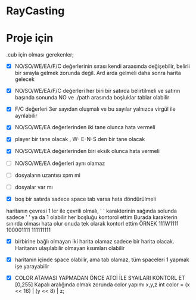 # RayCasting

# Proje için

.cub için olması gerekenler;

- [x] NO/SO/WE/EA/F/C değerlerinin sırası kendi araasında değişebilir, belirli bir sırayla gelmek zorunda değil. Ard arda gelmeli daha sonra harita gelecek
- [x] NO/SO/WE/EA/F/C değerleri her biri bir satırda belirtilmeli ve satırın başında sonunda NO ve ./path arasında boşluklar tablar olabilir
- [x] F/C değerleri 3er sayıdan oluşmalı ve bu sayılar yalnızca virgül ile ayrılabilir
- [x] NO/SO/WE/EA değerlerinden iki tane olunca hata vermeli
- [X] player bir tane olacak , W- E-N-S den bir tane olacak
- [X] NO/SO/WE/EA değerlerinden biri eksik olunca hata vermeli
- [ ] NO/SO/WE/EA değerleri aynı olamaz
- [ ] dosyaların uzantısı xpm mi
- [ ] dosyalar var mı

- [x] boş bir satırda sadece space tab varsa hata döndürülmeli

haritanın çevresi 1 ler ile çevrili olmalı, ' ' karakterinin sağında solunda sadece ' ' ya da 1 olabilir her boşluğu kontorol ettim
Burada karakterin sınırda olması hata olur onuda tek olarak kontorl ettim ÖRNEK
111W1111
100001111
111111111

- [x] birbirine bağlı olmayan iki harita olamaz sadece bir harita olacak. Haritanın ulaşılabilir olmayan kısımları olabilir

- [x] haritanın içinde space olabilir, ama tab olamaz, tüm spaceleri 1 yapmak işe yarayabilir

- [x] COLOR ATAMASI YAPMADAN ÖNCE ATOİ İLE SYAILARI KONTORL ET [0,255] Kapalı aralığında olmak zorunda
color yapımı x,y,z    int color = (x << 16) | (y << 8) | z;

